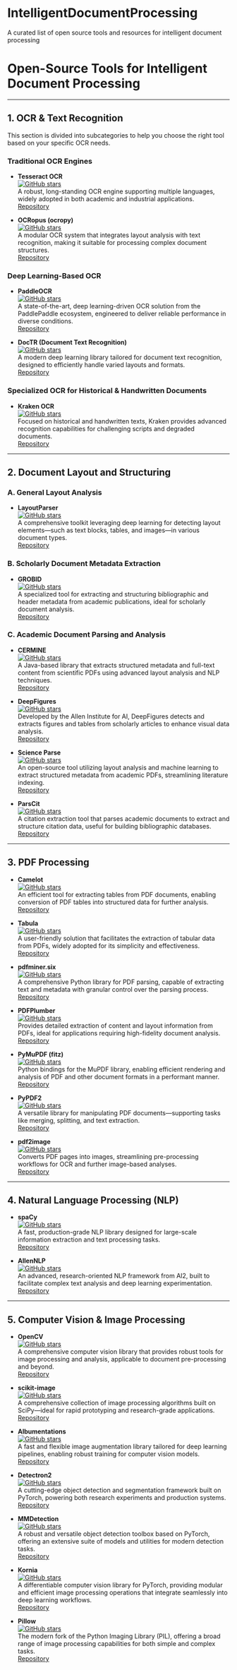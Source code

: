 # IntelligentDocumentProcessing
A curated list of open source tools and resources for intelligent document processing

# Open-Source Tools for Intelligent Document Processing

---

## 1. OCR & Text Recognition

This section is divided into subcategories to help you choose the right tool based on your specific OCR needs.

### Traditional OCR Engines
- **Tesseract OCR**  
  [![GitHub stars](https://img.shields.io/github/stars/tesseract-ocr/tesseract?style=social)](https://github.com/tesseract-ocr/tesseract)  
  A robust, long-standing OCR engine supporting multiple languages, widely adopted in both academic and industrial applications.  
  [Repository](https://github.com/tesseract-ocr/tesseract)

- **OCRopus (ocropy)**  
  [![GitHub stars](https://img.shields.io/github/stars/tmbdev/ocropy?style=social)](https://github.com/tmbdev/ocropy)  
  A modular OCR system that integrates layout analysis with text recognition, making it suitable for processing complex document structures.  
  [Repository](https://github.com/tmbdev/ocropy)

### Deep Learning-Based OCR
- **PaddleOCR**  
  [![GitHub stars](https://img.shields.io/github/stars/PaddlePaddle/PaddleOCR?style=social)](https://github.com/PaddlePaddle/PaddleOCR)  
  A state-of-the-art, deep learning-driven OCR solution from the PaddlePaddle ecosystem, engineered to deliver reliable performance in diverse conditions.  
  [Repository](https://github.com/PaddlePaddle/PaddleOCR)

- **DocTR (Document Text Recognition)**  
  [![GitHub stars](https://img.shields.io/github/stars/mindee/doctr?style=social)](https://github.com/mindee/doctr)  
  A modern deep learning library tailored for document text recognition, designed to efficiently handle varied layouts and formats.  
  [Repository](https://github.com/mindee/doctr)

### Specialized OCR for Historical & Handwritten Documents
- **Kraken OCR**  
  [![GitHub stars](https://img.shields.io/github/stars/mittagessen/kraken?style=social)](https://github.com/mittagessen/kraken)  
  Focused on historical and handwritten texts, Kraken provides advanced recognition capabilities for challenging scripts and degraded documents.  
  [Repository](https://github.com/mittagessen/kraken)


---

## 2. Document Layout and Structuring

### A. General Layout Analysis
- **LayoutParser**  
  [![GitHub stars](https://img.shields.io/github/stars/Layout-Parser/layout-parser?style=social)](https://github.com/Layout-Parser/layout-parser)  
  A comprehensive toolkit leveraging deep learning for detecting layout elements—such as text blocks, tables, and images—in various document types.  
  [Repository](https://github.com/Layout-Parser/layout-parser)

### B. Scholarly Document Metadata Extraction
- **GROBID**  
  [![GitHub stars](https://img.shields.io/github/stars/kermitt2/grobid?style=social)](https://github.com/kermitt2/grobid)  
  A specialized tool for extracting and structuring bibliographic and header metadata from academic publications, ideal for scholarly document analysis.  
  [Repository](https://github.com/kermitt2/grobid)

### C. Academic Document Parsing and Analysis
- **CERMINE**  
  [![GitHub stars](https://img.shields.io/github/stars/CeON/CERMINE?style=social)](https://github.com/CeON/CERMINE)  
  A Java-based library that extracts structured metadata and full-text content from scientific PDFs using advanced layout analysis and NLP techniques.  
  [Repository](https://github.com/CeON/CERMINE)

- **DeepFigures**  
  [![GitHub stars](https://img.shields.io/github/stars/allenai/deepfigures?style=social)](https://github.com/allenai/deepfigures)  
  Developed by the Allen Institute for AI, DeepFigures detects and extracts figures and tables from scholarly articles to enhance visual data analysis.  
  [Repository](https://github.com/allenai/deepfigures)

- **Science Parse**  
  [![GitHub stars](https://img.shields.io/github/stars/allenai/science-parse?style=social)](https://github.com/allenai/science-parse)  
  An open-source tool utilizing layout analysis and machine learning to extract structured metadata from academic PDFs, streamlining literature indexing.  
  [Repository](https://github.com/allenai/science-parse)

- **ParsCit**  
  [![GitHub stars](https://img.shields.io/github/stars/knmnyn/ParsCit?style=social)](https://github.com/knmnyn/ParsCit)  
  A citation extraction tool that parses academic documents to extract and structure citation data, useful for building bibliographic databases.  
  [Repository](https://github.com/knmnyn/ParsCit)

---

## 3. PDF Processing

- **Camelot**  
  [![GitHub stars](https://img.shields.io/github/stars/camelot-dev/camelot?style=social)](https://github.com/camelot-dev/camelot)  
  An efficient tool for extracting tables from PDF documents, enabling conversion of PDF tables into structured data for further analysis.  
  [Repository](https://github.com/camelot-dev/camelot)

- **Tabula**  
  [![GitHub stars](https://img.shields.io/github/stars/tabulapdf/tabula?style=social)](https://github.com/tabulapdf/tabula)  
  A user-friendly solution that facilitates the extraction of tabular data from PDFs, widely adopted for its simplicity and effectiveness.  
  [Repository](https://github.com/tabulapdf/tabula)

- **pdfminer.six**  
  [![GitHub stars](https://img.shields.io/github/stars/pdfminer/pdfminer.six?style=social)](https://github.com/pdfminer/pdfminer.six)  
  A comprehensive Python library for PDF parsing, capable of extracting text and metadata with granular control over the parsing process.  
  [Repository](https://github.com/pdfminer/pdfminer.six)

- **PDFPlumber**  
  [![GitHub stars](https://img.shields.io/github/stars/jsvine/pdfplumber?style=social)](https://github.com/jsvine/pdfplumber)  
  Provides detailed extraction of content and layout information from PDFs, ideal for applications requiring high-fidelity document analysis.  
  [Repository](https://github.com/jsvine/pdfplumber)

- **PyMuPDF (fitz)**  
  [![GitHub stars](https://img.shields.io/github/stars/pymupdf/PyMuPDF?style=social)](https://github.com/pymupdf/PyMuPDF)  
  Python bindings for the MuPDF library, enabling efficient rendering and analysis of PDF and other document formats in a performant manner.  
  [Repository](https://github.com/pymupdf/PyMuPDF)

- **PyPDF2**  
  [![GitHub stars](https://img.shields.io/github/stars/py-pdf/PyPDF2?style=social)](https://github.com/py-pdf/PyPDF2)  
  A versatile library for manipulating PDF documents—supporting tasks like merging, splitting, and text extraction.  
  [Repository](https://github.com/py-pdf/PyPDF2)

- **pdf2image**  
  [![GitHub stars](https://img.shields.io/github/stars/Belval/pdf2image?style=social)](https://github.com/Belval/pdf2image)  
  Converts PDF pages into images, streamlining pre-processing workflows for OCR and further image-based analyses.  
  [Repository](https://github.com/Belval/pdf2image)

---

## 4. Natural Language Processing (NLP)

- **spaCy**  
  [![GitHub stars](https://img.shields.io/github/stars/explosion/spaCy?style=social)](https://github.com/explosion/spaCy)  
  A fast, production-grade NLP library designed for large-scale information extraction and text processing tasks.  
  [Repository](https://github.com/explosion/spaCy)

- **AllenNLP**  
  [![GitHub stars](https://img.shields.io/github/stars/allenai/allennlp?style=social)](https://github.com/allenai/allennlp)  
  An advanced, research-oriented NLP framework from AI2, built to facilitate complex text analysis and deep learning experimentation.  
  [Repository](https://github.com/allenai/allennlp)

---

## 5. Computer Vision & Image Processing

- **OpenCV**  
  [![GitHub stars](https://img.shields.io/github/stars/opencv/opencv?style=social)](https://github.com/opencv/opencv)  
  A comprehensive computer vision library that provides robust tools for image processing and analysis, applicable to document pre-processing and beyond.  
  [Repository](https://github.com/opencv/opencv)

- **scikit-image**  
  [![GitHub stars](https://img.shields.io/github/stars/scikit-image/scikit-image?style=social)](https://github.com/scikit-image/scikit-image)  
  A comprehensive collection of image processing algorithms built on SciPy—ideal for rapid prototyping and research-grade applications.  
  [Repository](https://github.com/scikit-image/scikit-image)

- **Albumentations**  
  [![GitHub stars](https://img.shields.io/github/stars/albumentations-team/albumentations?style=social)](https://github.com/albumentations-team/albumentations)  
  A fast and flexible image augmentation library tailored for deep learning pipelines, enabling robust training for computer vision models.  
  [Repository](https://github.com/albumentations-team/albumentations)

- **Detectron2**  
  [![GitHub stars](https://img.shields.io/github/stars/facebookresearch/detectron2?style=social)](https://github.com/facebookresearch/detectron2)  
  A cutting-edge object detection and segmentation framework built on PyTorch, powering both research experiments and production systems.  
  [Repository](https://github.com/facebookresearch/detectron2)

- **MMDetection**  
  [![GitHub stars](https://img.shields.io/github/stars/open-mmlab/mmdetection?style=social)](https://github.com/open-mmlab/mmdetection)  
  A robust and versatile object detection toolbox based on PyTorch, offering an extensive suite of models and utilities for modern detection tasks.  
  [Repository](https://github.com/open-mmlab/mmdetection)

- **Kornia**  
  [![GitHub stars](https://img.shields.io/github/stars/kornia/kornia?style=social)](https://github.com/kornia/kornia)  
  A differentiable computer vision library for PyTorch, providing modular and efficient image processing operations that integrate seamlessly into deep learning workflows.  
  [Repository](https://github.com/kornia/kornia)

- **Pillow**  
  [![GitHub stars](https://img.shields.io/github/stars/python-pillow/Pillow?style=social)](https://github.com/python-pillow/Pillow)  
  The modern fork of the Python Imaging Library (PIL), offering a broad range of image processing capabilities for both simple and complex tasks.  
  [Repository](https://github.com/python-pillow/Pillow)
